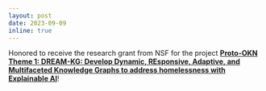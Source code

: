 ```yaml
---
layout: post
date: 2023-09-09
inline: true
---
```


Honored to receive the research grant from NSF for the project **[Proto-OKN Theme 1: DREAM-KG: Develop Dynamic, REsponsive, Adaptive, and Multifaceted Knowledge Graphs to address homelessness with Explainable AI](https://www.nsf.gov/awardsearch/showAward?AWD_ID=2333703&HistoricalAwards=false)**!

